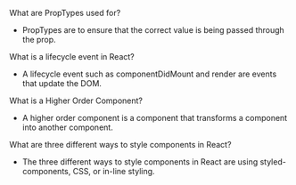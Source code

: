 What are PropTypes used for?

- PropTypes are to ensure that the correct value is being passed through the prop.

What is a lifecycle event in React?

- A lifecycle event such as componentDidMount and render are events that update the DOM.

What is a Higher Order Component?

- A higher order component is a component that transforms a component into another component.

What are three different ways to style components in React?

- The three different ways to style components in React are using styled-components, CSS, or in-line styling.
